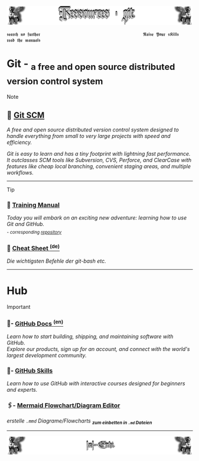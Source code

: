<!--  library to learn GitHub   📓📚  -->
![Lamassu_git](https://github.com/IxI-Enki/IxI-Enki/blob/main/.dev/visual/Lamassu_Ressources_git%20%5B(Kopfzeile)(tiny)%5D.png?raw=true)

    𝖘𝖊𝖆𝖗𝖈𝖍 𝖓𝖔 𝖋𝖚𝖗𝖙𝖍𝖊𝖗                                       𝕽𝖆𝖎𝖘𝖊 𝖄𝖔𝖚𝖗 𝖘𝕶𝖎𝖑𝖑𝖘                                       𝖗𝖊𝖆𝖉 𝖙𝖍𝖊 𝖒𝖆𝖓𝖚𝖆𝖑𝖘
 
# **Git** - <sub>a free and open source distributed version control system</sub>  
>[!NOTE] 
> ## 🧰 [Git SCM](https://git-scm.com/)
   > *A free and open source distributed version control system designed to handle everything from small to very large projects with speed and efficiency.*
   > 
   > *Git is easy to learn and has a tiny footprint with lightning fast performance.*  
   > *It outclasses SCM tools like Subversion, CVS, Perforce, and ClearCase with features like cheap local branching, convenient staging areas, and multiple workflows.*
---
>[!TIP]
>### 📖 [Training Manual](https://githubtraining.github.io/training-manual/#/)  
> *Today you will embark on an exciting new adventure: learning how to use Git and GitHub.*  
> *<sub>- corresponding [repository](https://github.com/githubtraining/training-manual)</sub>*  
>### 📃 [Cheat Sheet <sup>(de)</sup>](https://training.github.com/downloads/de/github-git-cheat-sheet/)
   > *Die wichtigsten Befehle der git-bash etc.*  
---
# **Hub**
>[!IMPORTANT]  
>### 📝- [GitHub Docs <sup>(en)</sup>](https://docs.github.com/en/get-started)  
  > *Learn how to start building, shipping, and maintaining software with GitHub.  
  > Explore our products, sign up for an account, and connect with the world's largest development community.*  
>### 🧾- [GitHub Skills](https://github.com/skills)  
  > *Learn how to use GitHub with interactive courses designed for beginners and experts.*
>### 🖇- [Mermaid Flowchart/Diagram Editor](https://mermaid.live)
  > *erstelle `.mmd` Diagrame/Flowcharts* <sub> ***zum einbetten in `.md` Dateien*** </sub> 
---

<!--  ↧⋏⩚⫛⫱ -->

<!--  🧠by: github.com/IxI-Enki💭  -->
![Lamassu_(x2)](https://github.com/IxI-Enki/IxI-Enki/blob/main/.dev/visual/Lamassu_IxI-Enki%20%5B(Fusszeile)(tiny)%5D.png?raw=true)
